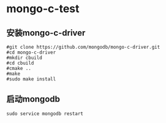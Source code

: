 # mongo-c-test
## 安装mongo-c-driver
```
#git clone https://github.com/mongodb/mongo-c-driver.git
#cd mongo-c-driver
#mkdir cbuild
#cd cbuild
#cmake ..
#make
#sudo make install
```
## 启动mongodb
```
sudo service mongodb restart
```
